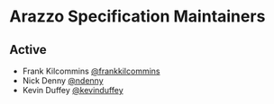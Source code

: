 # Arazzo Specification Maintainers

## Active

* Frank Kilcommins [@frankkilcommins](https://github.com/frankkilcommins)
* Nick Denny [@ndenny](https://github.com/ndenny)
* Kevin Duffey [@kevinduffey](https://github.com/kevinduffey)
